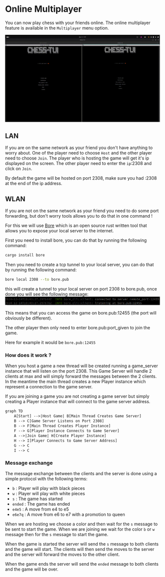 # Online Multiplayer

You can now play chess with your friends online. The online multiplayer feature is available in the `Multiplayer` menu option.

![multiplayer gif demo](../../static/gif/multiplayer.gif)


## LAN

If you are on the same network as your friend you don't have anything to worry about. One of the player need to choose `Host` and the other player need to choose `Join`. The player who is hosting the game will get it's ip displayed on the screen. The other player need to enter the `ip`:2308 and click on `Join`.

By default the game will be hosted on port 2308, make sure you had :2308 at the end of the ip address.

## WLAN

If you are not on the same network as your friend you need to do some port forwarding, but don't worry tools allows you to do that in one command !

For this we will use [Bore](https://github.com/ekzhang/bore) which is an open source rust written tool that allows you to expose your local server to the internet.

First you need to install bore, you can do that by running the following command:

```bash
cargo install bore
```

Then you need to create a tcp tunnel to your local server, you can do that by running the following command:

```bash
bore local 2308 --to bore.pub
```

this will create a tunnel to your local server on port 2308 to bore.pub, once done you will see the following message:
![Bore port](bore-port.png)

This means that you can access the game on bore.pub:12455 (the port will obviously be different).

The other player then only need to enter bore.pub:port_given to join the game.

Here for example it would be `bore.pub:12455`

### How does it work ?

When you host a game a new thread will be created running a game_server instance that will listen on the port 2308. This Game Server will handle 2 clients at max and will simply forward the messages between the 2 clients. In the meantime the main thread creates a new Player instance which represent a connection to the game server.

If you are joining a game you are not creating a game server but simply creating a Player instance that will connect to the game server address.

```mermaid
graph TD
    A[Start] -->|Host Game| B[Main Thread Creates Game Server]
    B --> C[Game Server Listens on Port 2308]
    B --> F[Main Thread Creates Player Instance]
    F --> G[Player Instance Connects to Game Server]
    A -->|Join Game| H[Create Player Instance]
    H --> I[Player Connects to Game Server Address]
    G --> C
    I --> C
```

### Message exchange

The message exchange between the clients and the server is done using a simple protocol with the following terms:

- `b` : Player will play with black pieces
- `w` : Player will play with white pieces
- `s` : The game has started
- `ended` : The game has ended
- `e4e5` : A move from e4 to e5
- `e6e7q` : A move from e6 to e7 with a promotion to queen

When we are hosting we choose a color and then wait for the `s` message to be sent to start the game. When we are joining we wait for the color `b` or `w` message then for the `s` message to start the game.

When the game is started the server will send the `s` message to both clients and the game will start. The clients will then send the moves to the server and the server will forward the moves to the other client.

When the game ends the server will send the `ended` message to both clients and the game will be over.
